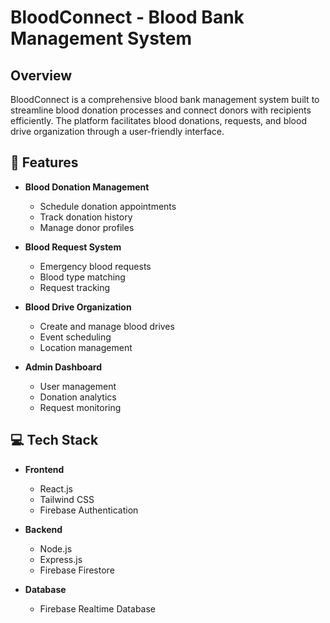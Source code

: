 # BloodConnect - Blood Bank Management System

## Overview

 BloodConnect is a comprehensive blood bank management system built to streamline blood donation processes and connect donors with recipients efficiently. The platform facilitates blood donations, requests, and blood drive organization through a user-friendly interface.

## 🚀 Features

- **Blood Donation Management**
  - Schedule donation appointments
  - Track donation history
  - Manage donor profiles

- **Blood Request System**
  - Emergency blood requests
  - Blood type matching
  - Request tracking

- **Blood Drive Organization**
  - Create and manage blood drives
  - Event scheduling
  - Location management

- **Admin Dashboard**
  - User management
  - Donation analytics
  - Request monitoring

## 💻 Tech Stack

- **Frontend**
  - React.js
  - Tailwind CSS
  - Firebase Authentication

- **Backend**
  - Node.js
  - Express.js
  - Firebase Firestore

- **Database**
  - Firebase Realtime Database